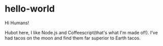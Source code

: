 # hello-world

Hi Humans!

Hubot here, I like Node.js and Coffeescript(that's what I'm made of!).
I've had tacos on the moon and find them far superior to Earth tacos.


